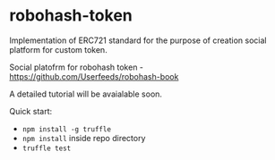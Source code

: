 # robohash-token

Implementation of ERC721 standard for the purpose of creation social platform for custom token.

Social platofrm for robohash token - https://github.com/Userfeeds/robohash-book

A detailed tutorial will be avaialable soon.

Quick start:
- `npm install -g truffle`
- `npm install` inside repo directory
- `truffle test`

